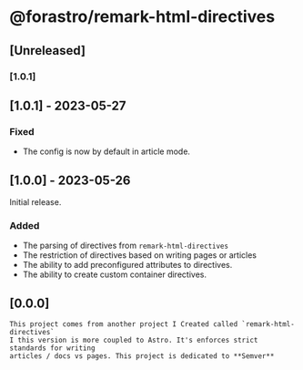 # @forastro/remark-html-directives

## [Unreleased]

### [1.0.1]


## [1.0.1] - 2023-05-27


### Fixed

- The config is now by default in article mode.

## [1.0.0] - 2023-05-26

 Initial release.

### Added

- The parsing of directives from `remark-html-directives`
- The restriction of directives based on writing pages or articles
- The ability to add preconfigured attributes to directives.
- The ability to create custom container directives.

## [0.0.0]

    This project comes from another project I Created called `remark-html-directives`
    I this version is more coupled to Astro. It's enforces strict standards for writing
    articles / docs vs pages. This project is dedicated to **Semver**
